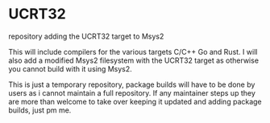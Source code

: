 # UCRT32
repository adding the UCRT32 target to Msys2

This will include compilers for the various targets C/C++ Go and Rust.
I will also add a modified Msys2 filesystem with the UCRT32 target as otherwise you cannot build with it using Msys2.

This is just a temporary repository, package builds will have to be done by users as i cannot maintain a full repository.
If any maintainer steps up they are more than welcome to take over keeping it updated and adding package builds, just pm me.
